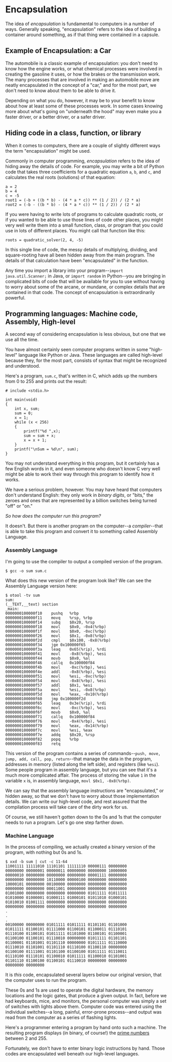 Encapsulation
=============
            
The idea of *encapsulation* is fundamental to computers in a number of ways. Generally speaking, "encapsulation" refers to the idea of building a container around something, as if that thing were contained in a capsule. 

Example of Encapsulation: a Car
-------------------------------

The automobile is a classic example of encapsulation: you don't need to know how the engine works, or what chemical processes were involved in creating the gasoline it uses, or how the brakes or the transmission work. The many processes that are involved in making an automobile move are neatly encapsulated in the concept of a "car," and for the most part, we don't need to know about them to be able to drive it.

Depending on what you do, however, it may be to your benefit to know about how at least some of these processes work. In some cases knowing more about what's going on "underneath the hood" may even make you a faster driver, or a better driver, or a safer driver.

Hiding code in a class, function, or library
--------------------------------------------

When it comes to computers, there are a couple of slightly different ways the term "encapsulation" might be used.

Commonly in computer programming, *encapsulation* refers to the idea of hiding away the details of code. For example, you may write a bit of Python code that takes three coefficients for a quadratic equation `a`, `b`, and `c`, and calculates the real roots (solutions) of that equation:


    a = 2
    b = 4
    c = -5
    root1 = (-b + ((b * b) - (4 * a * c)) ** (1 / 2)) / (2 * a)
    root2 = (-b - ((b * b) - (4 * a * c)) ** (1 / 2)) / (2 * a)

If you were having to write lots of programs to calculate quadratic roots, or if you wanted to be able to use those lines of code other places, you might very well write them into a small function, class, or program that you could use in lots of different places. You might call that function like this:

    roots = quadratic_solver(2, 4, -5)
    
In this single line of code, the messy details of multiplying, dividing, and square-rooting have all been hidden away from the main program. The details of that calculation have been "encapsulated" in the function.

Any time you import a library into your program--`import java.util.Scanner;` in Java, or `import random` in Python--you are bringing in complicated bits of code that will be available for you to use without having to worry about some of the arcane, or mundane, or complex details that are contained in that code. The concept of encapsulation is extraordinarily powerful.

Programming languages: Machine code, Assembly, High-level
-------------------------------------------------------------

A second way of considering encapsulation is less obvious, but one that we use all the time.

You have almost certainly seen computer programs written in some "high-level" language like Python or Java. These languages are called high-level because they, for the most part, consists of syntax that might be recognized and understood.

Here's a program, `sum.c`, that's written in C, which adds up the numbers from 0 to 255 and prints out the result:

    # include <stdio.h>

    int main(void)
    {
        int x, sum;
        sum = 0;
        x = 1;
        while (x < 256)
        {
            printf("%d ",x);
            sum = sum + x;
            x = x + 1;
        }
        printf("\nSum = %d\n", sum);
    }

You may not understand everything in this program, but it certainly has a few English words in it, and even someone who doesn't know C very well might be able to work their way through this program to identify how it works.

We have a serious problem, however. You may have heard that computers don't understand English: they only work in *binary digits*, or "bits," the zeroes and ones that are represented by a billion switches being turned "off" or "on."

<i>So how does the computer run this program?</i>

It doesn't. But there is another program on the computer--a *compiler*--that is able to take this program and convert it to something called Assembly Language.

### Assembly Language

I'm going to use the compiler to output a compiled version of the program.

    $ gcc -o sum sum.c

What does this new version of the program look like? We can see the Assembly Language version here:
    
    $ otool -tv sum
    sum:
    (__TEXT,__text) section
    _main:
    0000000100000f10	pushq	%rbp
    0000000100000f11	movq	%rsp, %rbp
    0000000100000f14	subq	$0x20, %rsp
    0000000100000f18	movl	$0x0, -0x4(%rbp)
    0000000100000f1f	movl	$0x0, -0xc(%rbp)
    0000000100000f26	movl	$0x1, -0x8(%rbp)
    0000000100000f2d	cmpl	$0x100, -0x8(%rbp)
    0000000100000f34	jge	0x100000f65
    0000000100000f3a	leaq	0x65(%rip), %rdi
    0000000100000f41	movl	-0x8(%rbp), %esi
    0000000100000f44	movb	$0x0, %al
    0000000100000f46	callq	0x100000f84
    0000000100000f4b	movl	-0xc(%rbp), %esi
    0000000100000f4e	addl	-0x8(%rbp), %esi
    0000000100000f51	movl	%esi, -0xc(%rbp)
    0000000100000f54	movl	-0x8(%rbp), %esi
    0000000100000f57	addl	$0x1, %esi
    0000000100000f5a	movl	%esi, -0x8(%rbp)
    0000000100000f5d	movl	%eax, -0x10(%rbp)
    0000000100000f60	jmp	0x100000f2d
    0000000100000f65	leaq	0x3e(%rip), %rdi
    0000000100000f6c	movl	-0xc(%rbp), %esi
    0000000100000f6f	movb	$0x0, %al
    0000000100000f71	callq	0x100000f84
    0000000100000f76	movl	-0x4(%rbp), %esi
    0000000100000f79	movl	%eax, -0x14(%rbp)
    0000000100000f7c	movl	%esi, %eax
    0000000100000f7e	addq	$0x20, %rsp
    0000000100000f82	popq	%rbp
    0000000100000f83	retq
            
This version of the program contains a series of commands--`push, move, jump, add, call, pop, return`--that manage the data in the program, addresses in memory (listed along the left side), and registers (like `%esi`). Some people program in assembly language, but you can see that it's a much more complicated affair. The process of storing the value `1` in the variable `x` is, in assembly language, `movl	$0x1, -0x8(%rbp)`.

We can say that the assembly language instructions are "encapsulated," or hidden away, so that we don't have to worry about those implementation details. We can write our high-level code, and rest assured that the compilation process will take care of the dirty work for us.

Of course, we still haven't gotten down to the 0s and 1s that the computer needs to run a program. Let's go one step farther down.

      
### Machine Language

In the process of compiling, we actually created a binary version of the program, with nothing but 0s and 1s.

    $ xxd -b sum | cut -c 11-64
    11001111 11111010 11101101 11111110 00000111 00000000
    00000000 00000001 00000011 00000000 00000000 10000000
    00000010 00000000 00000000 00000000 00001111 00000000
    00000000 00000000 10110000 00000100 00000000 00000000
    10000101 00000000 00100000 00000000 00000000 00000000
    00000000 00000000 00011001 00000000 00000000 00000000
    01001000 00000000 00000000 00000000 01011111 01011111
    01010000 01000001 01000111 01000101 01011010 01000101
    01010010 01001111 00000000 00000000 00000000 00000000
    00000000 00000000 00000000 00000000 00000000 00000000
    .
    .
    .
    00100000 00000000 01011111 01011111 01101101 01101000
    01011111 01100101 01111000 01100101 01100011 01110101
    01110100 01100101 01011111 01101000 01100101 01100001
    01100100 01100101 01110010 00000000 01011111 01101101
    01100001 01101001 01101110 00000000 01011111 01110000
    01110010 01101001 01101110 01110100 01100110 00000000
    01100100 01111001 01101100 01100100 01011111 01110011
    01110100 01110101 01100010 01011111 01100010 01101001
    01101110 01100100 01100101 01110010 00000000 00000000
    00000000 00000000


It is *this* code, encapsulated several layers below our original version, that the computer uses to run the program.

These 0s and 1s are used to operate the digital hardware, the memory locations and the logic gates, that produce a given output. In fact, before we had keyboards, mice, and monitors, the personal computer was simply a set of switches with lights above them. Computer code was entered using the individual switches--a long, painful, error-prone process--and output was read from the computer as a series of flashing lights.

Here's a programmer entering a program by hand onto such a machine. The resulting program displays (in binary, of course!) the [prime numbers](https://www.youtube.com/watch?v=wdP8WB8Dwbg) between 2 and 255.

Fortunately, we don't have to enter binary logic instructions by hand. Those codes are encapsulated well beneath our high-level languages.